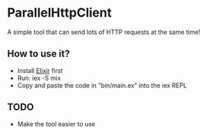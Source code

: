 # ParallelHttpClient

A simple tool that can send lots of HTTP requests at the same time!

## How to use it?

* Install [Elixir](http://elixir-lang.org/install.html) first
* Run: iex -S mix
* Copy and paste the code in "bin/main.ex" into the iex REPL

## TODO

* Make the tool easier to use
